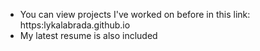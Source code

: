 - You can view projects I've worked on before in this link: https:lykalabrada.github.io
- My latest resume is also included
